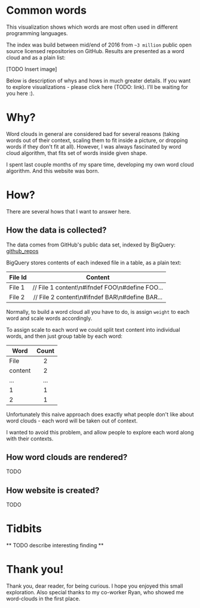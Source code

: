 # Common words

This visualization shows which words are most often used in different programming
languages.

The index was build between mid/end of 2016 from `~3 million` public open source
licensed repositories on GitHub. Results are presented as a word cloud
and as a plain list:

[TODO Insert image]

Below is description of whys and hows in much greater details. If you want to
explore visualizations - please click here (TODO: link). I'll be waiting
for you here :).

# Why?

Word clouds in general are considered bad for several reasons (taking words out of
their context, scaling them to fit inside a picture, or dropping words if they don't
fit at all). However, I was always fascinated by word cloud algorithm, that fits
set of words inside given shape.

I spent last couple months of my spare time, developing my own word cloud algorithm.
And this website was born.

# How?

There are several hows that I want to answer here.

## How the data is collected?

The data comes from GitHub's public data set, indexed by BigQuery: [github_repos](https://bigquery.cloud.google.com/dataset/bigquery-public-data:github_repos)

BigQuery stores contents of each indexed file in a table, as a plain text:

| File Id | Content                                       |
| --------|:---------------------------------------------:|
| File 1  | // File 1 content\n#ifndef FOO\n#define FOO...|
| File 2  | // File 2 content\n#ifndef BAR\n#define BAR...|

Normally, to build a word cloud all you have to do, is assign `weight` to each
word and scale words accordingly.

To assign scale to each word we could split text content into individual words,
and then just group table by each word:

| Word    | Count|
|---------|:----:|
| File    | 2    |
| content | 2    |
| ...     | ...  |
| 1       | 1    |
| 2       | 1    |

Unfortunately this naive approach does exactly what people don't like about word
clouds - each word will be taken out of context.

I wanted to avoid this problem, and allow people to explore each word along with
their contexts.


## How word clouds are rendered?
TODO

## How website is created?
TODO

# Tidbits

** TODO describe interesting finding **

# Thank you!

Thank you, dear reader, for being curious. I hope you enjoyed this small exploration.
Also special thanks to my co-worker Ryan, who showed me word-clouds in the first
place.

